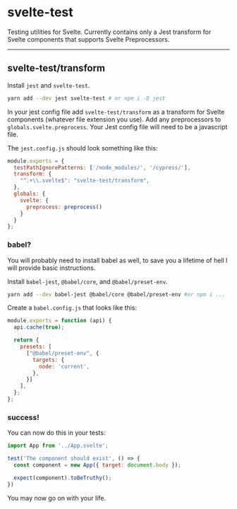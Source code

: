 # svelte-test

Testing utilities for Svelte. Currently contains only a Jest transform for Svelte components that supports Svelte Preprocessors.

---

## svelte-test/transform

Install `jest` and `svelte-test`.

```bash
yarn add --dev jest svelte-test # or npm i -D jest
```

In your jest config file add `svelte-test/transform` as a transform for Svelte components (whatever file extension you use). Add any preprocessors to `globals.svelte.preprocess`. Your Jest config file will need to be a javascript file.


The `jest.config.js` should look something like this:

```js
module.exports = {
  testPathIgnorePatterns: ['/node_modules/', '/cypress/'],
  transform: {
    "^.+\\.svelte$": "svelte-test/transform",
  },
  globals: {
    svelte: {
      preprocess: preprocess()
    }
  }
};
```

### babel?

You will probably need to install babel as well, to save you a lifetime of hell I will provide basic instructions.

Install `babel-jest`, `@babel/core`, and `@babel/preset-env`.

```bash
yarn add --dev babel-jest @babel/core @babel/preset-env #or npm i ...
```

Create a `babel.config.js` that looks like this:

```js
module.exports = function (api) {
  api.cache(true);

  return {
    presets: [
      ["@babel/preset-env", {
        targets: {
          node: 'current',
        },
      }]
    ],
  };
};
```

### success!

You can now do this in your tests:

```js
import App from '../App.svelte';

test('The component should exist', () => {
  const component = new App({ target: document.body });

  expect(component).toBeTruthy();
})
```

You may now go on with your life.